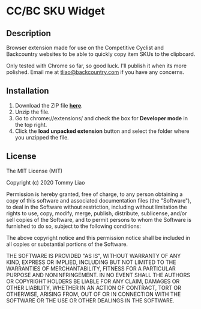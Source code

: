 # CC/BC SKU Widget

## Description

Browser extension made for use on the Competitive Cyclist and Backcountry websites to be able to quickly copy item SKUs to the clipboard.

Only tested with Chrome so far, so good luck. I'll publish it when its more polished. Email me at tliao@backcountry.com if you have any concerns.

## Installation

1. Download the ZIP file **[here](https://github.com/dudemanppl/CCBCSKUWidget/raw/master/CCBCSKUWidget.zip "link to file")**.
2. Unzip the file.
3. Go to chrome://extensions/ and check the box for **Developer mode** in the top right.
4. Click the **load unpacked extension** button and select the folder where you unzipped the file.

## License

The MIT License (MIT)

Copyright (c) 2020 Tommy Liao

Permission is hereby granted, free of charge, to any person obtaining a copy of this software and associated documentation files (the "Software"), to deal in the Software without restriction, including without limitation the rights to use, copy, modify, merge, publish, distribute, sublicense, and/or sell copies of the Software, and to permit persons to whom the Software is furnished to do so, subject to the following conditions:

The above copyright notice and this permission notice shall be included in all copies or substantial portions of the Software.

THE SOFTWARE IS PROVIDED "AS IS", WITHOUT WARRANTY OF ANY KIND, EXPRESS OR IMPLIED, INCLUDING BUT NOT LIMITED TO THE WARRANTIES OF MERCHANTABILITY, FITNESS FOR A PARTICULAR PURPOSE AND NONINFRINGEMENT. IN NO EVENT SHALL THE AUTHORS OR COPYRIGHT HOLDERS BE LIABLE FOR ANY CLAIM, DAMAGES OR OTHER LIABILITY, WHETHER IN AN ACTION OF CONTRACT, TORT OR OTHERWISE, ARISING FROM, OUT OF OR IN CONNECTION WITH THE SOFTWARE OR THE USE OR OTHER DEALINGS IN THE SOFTWARE.
